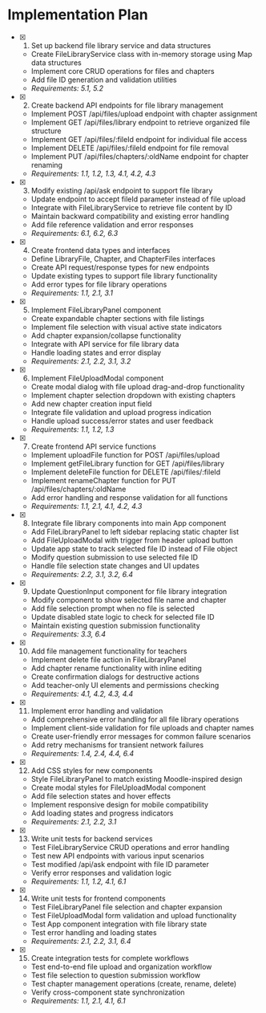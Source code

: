 # Implementation Plan

- [x] 1. Set up backend file library service and data structures

  - Create FileLibraryService class with in-memory storage using Map data structures
  - Implement core CRUD operations for files and chapters
  - Add file ID generation and validation utilities
  - _Requirements: 5.1, 5.2_

- [x] 2. Create backend API endpoints for file library management

  - Implement POST /api/files/upload endpoint with chapter assignment
  - Implement GET /api/files/library endpoint to retrieve organized file structure
  - Implement GET /api/files/:fileId endpoint for individual file access
  - Implement DELETE /api/files/:fileId endpoint for file removal
  - Implement PUT /api/files/chapters/:oldName endpoint for chapter renaming
  - _Requirements: 1.1, 1.2, 1.3, 4.1, 4.2, 4.3_

- [x] 3. Modify existing /api/ask endpoint to support file library

  - Update endpoint to accept fileId parameter instead of file upload
  - Integrate with FileLibraryService to retrieve file content by ID
  - Maintain backward compatibility and existing error handling
  - Add file reference validation and error responses
  - _Requirements: 6.1, 6.2, 6.3_

- [x] 4. Create frontend data types and interfaces

  - Define LibraryFile, Chapter, and ChapterFiles interfaces
  - Create API request/response types for new endpoints
  - Update existing types to support file library functionality
  - Add error types for file library operations
  - _Requirements: 1.1, 2.1, 3.1_

- [x] 5. Implement FileLibraryPanel component

  - Create expandable chapter sections with file listings
  - Implement file selection with visual active state indicators
  - Add chapter expansion/collapse functionality
  - Integrate with API service for file library data
  - Handle loading states and error display
  - _Requirements: 2.1, 2.2, 3.1, 3.2_

- [x] 6. Implement FileUploadModal component

  - Create modal dialog with file upload drag-and-drop functionality
  - Implement chapter selection dropdown with existing chapters
  - Add new chapter creation input field
  - Integrate file validation and upload progress indication
  - Handle upload success/error states and user feedback
  - _Requirements: 1.1, 1.2, 1.3_

- [x] 7. Create frontend API service functions

  - Implement uploadFile function for POST /api/files/upload
  - Implement getFileLibrary function for GET /api/files/library
  - Implement deleteFile function for DELETE /api/files/:fileId
  - Implement renameChapter function for PUT /api/files/chapters/:oldName
  - Add error handling and response validation for all functions
  - _Requirements: 1.1, 2.1, 4.1, 4.2, 4.3_

- [x] 8. Integrate file library components into main App component

  - Add FileLibraryPanel to left sidebar replacing static chapter list
  - Add FileUploadModal with trigger from header upload button
  - Update app state to track selected file ID instead of File object
  - Modify question submission to use selected file ID
  - Handle file selection state changes and UI updates
  - _Requirements: 2.2, 3.1, 3.2, 6.4_

- [x] 9. Update QuestionInput component for file library integration

  - Modify component to show selected file name and chapter
  - Add file selection prompt when no file is selected
  - Update disabled state logic to check for selected file ID
  - Maintain existing question submission functionality
  - _Requirements: 3.3, 6.4_

- [x] 10. Add file management functionality for teachers

  - Implement delete file action in FileLibraryPanel
  - Add chapter rename functionality with inline editing
  - Create confirmation dialogs for destructive actions
  - Add teacher-only UI elements and permissions checking
  - _Requirements: 4.1, 4.2, 4.3, 4.4_

- [x] 11. Implement error handling and validation

  - Add comprehensive error handling for all file library operations
  - Implement client-side validation for file uploads and chapter names
  - Create user-friendly error messages for common failure scenarios
  - Add retry mechanisms for transient network failures
  - _Requirements: 1.4, 2.4, 4.4, 6.4_

- [x] 12. Add CSS styles for new components

  - Style FileLibraryPanel to match existing Moodle-inspired design
  - Create modal styles for FileUploadModal component
  - Add file selection states and hover effects
  - Implement responsive design for mobile compatibility
  - Add loading states and progress indicators
  - _Requirements: 2.1, 2.2, 3.1_

- [x] 13. Write unit tests for backend services

  - Test FileLibraryService CRUD operations and error handling
  - Test new API endpoints with various input scenarios
  - Test modified /api/ask endpoint with file ID parameter
  - Verify error responses and validation logic
  - _Requirements: 1.1, 1.2, 4.1, 6.1_

- [x] 14. Write unit tests for frontend components

  - Test FileLibraryPanel file selection and chapter expansion
  - Test FileUploadModal form validation and upload functionality
  - Test App component integration with file library state
  - Test error handling and loading states
  - _Requirements: 2.1, 2.2, 3.1, 6.4_

- [x] 15. Create integration tests for complete workflows
  - Test end-to-end file upload and organization workflow
  - Test file selection to question submission workflow
  - Test chapter management operations (create, rename, delete)
  - Verify cross-component state synchronization
  - _Requirements: 1.1, 2.1, 4.1, 6.1_
